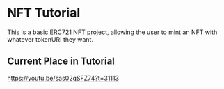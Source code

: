 # NFT Tutorial
This is a basic ERC721 NFT project, allowing the user to mint an NFT with whatever tokenURI they want.

## Current Place in Tutorial
https://youtu.be/sas02qSFZ74?t=31113


